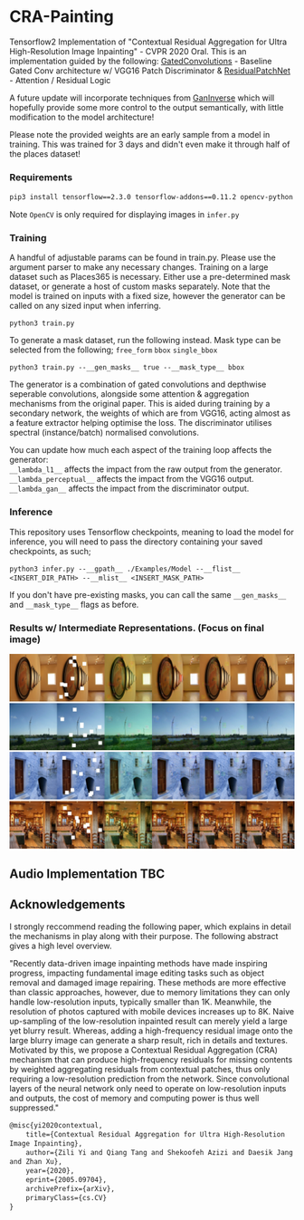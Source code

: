 # CRA-Painting
Tensorflow2 Implementation of "Contextual Residual Aggregation for Ultra High-Resolution Image Inpainting" - 
CVPR 2020 Oral. This is an implementation guided by the following:
[GatedConvolutions](https://github.com/zhaoyuzhi/deepfillv2) - Baseline Gated Conv architecture
 w/ VGG16 Patch Discriminator & 
[ResidualPatchNet](https://github.com/wangyx240/High-Resolution-Image-Inpainting-GAN) - Attention / Residual Logic

A future update will incorporate techniques from [GanInverse](https://arxiv.org/pdf/2004.00049.pdf) which will hopefully
provide some more control to the output semantically, with little modification to the model architecture! 

Please note the provided weights are an early sample from a model in training. This was trained for 3 days and didn't
even make it through half of the places dataset! 

### Requirements
```bash
pip3 install tensorflow==2.3.0 tensorflow-addons==0.11.2 opencv-python
```
Note `OpenCV` is only required for displaying images in `infer.py`

### Training
A handful of adjustable params can be found in train.py. Please 
use the argument parser to make any necessary changes. Training
on a large dataset such as Places365 is necessary. Either use
a pre-determined mask dataset, or generate a host of custom 
masks separately. Note that the model is trained on inputs
with a fixed size, however the generator can be called on
any sized input when inferring. 
```
python3 train.py
```
To generate a mask dataset, run the following instead.
Mask type can be selected from the following; `free_form` `bbox` `single_bbox`
```
python3 train.py --__gen_masks__ true --__mask_type__ bbox
```
The generator is a combination of gated convolutions and depthwise seperable convolutions,
alongside some attention & aggregation mechanisms from the original paper. This is aided
during training by a secondary network, the weights of which are from VGG16, acting almost
as a feature extractor helping optimise the loss. 
The discriminator utilises spectral (instance/batch) normalised convolutions. 

You can update how much each aspect of the training loop affects the generator:  
`__lambda_l1__` affects the impact from the raw output from the generator.  
`__lambda_perceptual__` affects the impact from the VGG16 output.  
`__lambda_gan__` affects the impact from the discriminator output. 

### Inference
This repository uses Tensorflow checkpoints, meaning to load the model
for inference, you will need to pass the directory containing your saved 
checkpoints, as such;
```
python3 infer.py --__gpath__ ./Examples/Model --__flist__ <INSERT_DIR_PATH> --__mlist__ <INSERT_MASK_PATH>
```
If you don't have pre-existing masks, you can call the same `__gen_masks__` and `__mask_type__` flags
as before. 

### Results w/ Intermediate Representations. (Focus on final image)
![Test Image 1](Examples/Example1.jpg)
![Test Image 2](Examples/Example2.jpg)
![Test Image 3](Examples/Example3.jpg)
![Test Image 4](Examples/Example4.jpg)

## Audio Implementation TBC

## Acknowledgements
I strongly reccommend reading the following paper, which explains in detail the mechanisms in play along with their purpose.
The following abstract gives a high level overview.

"Recently data-driven image inpainting methods have made inspiring progress, impacting fundamental image editing tasks such as object removal and damaged image repairing. These methods are more effective than classic approaches, however, due to memory limitations they can only handle low-resolution inputs, typically smaller than 1K. Meanwhile, the resolution of photos captured with mobile devices increases up to 8K. Naive up-sampling of the low-resolution inpainted result can merely yield a large yet blurry result. Whereas, adding a high-frequency residual image onto the large blurry image can generate a sharp result, rich in details and textures. Motivated by this, we propose a Contextual Residual Aggregation (CRA) mechanism that can produce high-frequency residuals for missing contents by weighted aggregating residuals from contextual patches, thus only requiring a low-resolution prediction from the network. Since convolutional layers of the neural network only need to operate on low-resolution inputs and outputs, the cost of memory and computing power is thus well suppressed."
```
@misc{yi2020contextual,
    title={Contextual Residual Aggregation for Ultra High-Resolution Image Inpainting},
    author={Zili Yi and Qiang Tang and Shekoofeh Azizi and Daesik Jang and Zhan Xu},
    year={2020},
    eprint={2005.09704},
    archivePrefix={arXiv},
    primaryClass={cs.CV}
}
```
